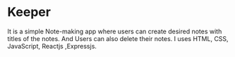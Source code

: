 # Keeper

It is a simple Note-making app where users can create desired notes with titles of the notes.
And Users can also delete their notes.
I uses HTML, CSS, JavaScript, Reactjs ,Expressjs.
